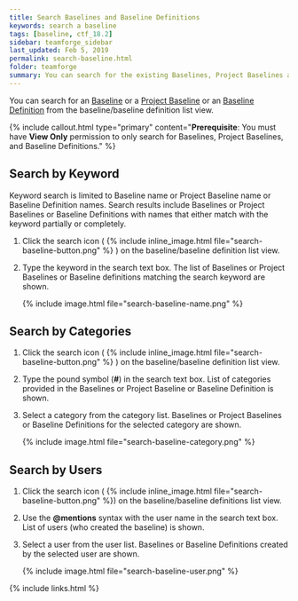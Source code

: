 ```yaml
---
title: Search Baselines and Baseline Definitions
keywords: search a baseline
tags: [baseline, ctf_18.2]
sidebar: teamforge_sidebar
last_updated: Feb 5, 2019
permalink: search-baseline.html
folder: teamforge
summary: You can search for the existing Baselines, Project Baselines and Baseline Definitions based on all stored attributes. 
---
```


You can search for an <a href="#" data-toggle="tooltip" data-original-title="{{site.data.glossary.baseline}}">Baseline</a> or a <a href="#" data-toggle="tooltip" data-original-title="{{site.data.glossary.project_baseline}}">Project Baseline</a> or an <a href="#" data-toggle="tooltip" data-original-title="{{site.data.glassary.baseline_definition}}">Baseline Definition</a> from the baseline/baseline definition list view.

{% include callout.html type="primary" content="**Prerequisite**: You must have **View Only** permission to only search for Baselines, Project Baselines, and Baseline Definitions." %}

## Search by Keyword

Keyword search is limited to Baseline name or Project Baseline name or Baseline Definition names. Search results include Baselines or Project Baselines or Baseline Definitions with names that either match with the keyword partially or completely. 

1. Click the search icon ( {% include inline_image.html file="search-baseline-button.png" %} ) on the baseline/baseline definition list view.

2. Type the keyword in the search text box. The list of Baselines or Project Baselines or Baseline definitions matching the search keyword are shown.

   {% include image.html file="search-baseline-name.png" %}    

## Search by Categories

1. Click the search icon ( {% include inline_image.html file="search-baseline-button.png" %} ) on the baseline/baseline definition list view.

2. Type the pound symbol (**#**) in the search text box. List of categories provided in the Baselines or Project Baseline or Baseline Definition is shown.

3. Select a category from the category list. Baselines or Project Baselines or Baseline Definitions for the selected category are shown.

   {% include image.html file="search-baseline-category.png" %}
 
## Search by Users

1. Click the search icon ( {% include inline_image.html file="search-baseline-button.png" %}) on the baseline/baseline definitions list view. 

2. Use the **@mentions** syntax with the user name in the search text box. List of users (who created the baseline) is shown.

3. Select a user from the user list. Baselines or Baseline Definitions created by the selected user are shown.

   {% include image.html file="search-baseline-user.png" %}



{% include links.html %}

